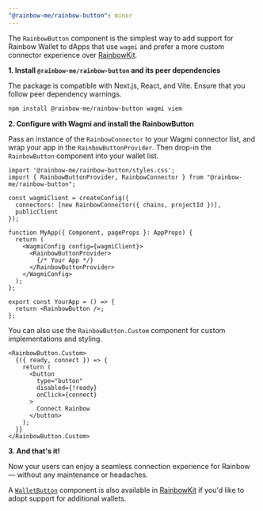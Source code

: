 ```yaml
---
"@rainbow-me/rainbow-button": minor
---
```


The `RainbowButton` component is the simplest way to add support for Rainbow Wallet to dApps that use `wagmi` and prefer a more custom connector experience over [RainbowKit](https://www.rainbowkit.com/docs/installation).

**1. Install `@rainbow-me/rainbow-button` and its peer dependencies**

The package is compatible with Next.js, React, and Vite. Ensure that you follow peer dependency warnings.

```bash
npm install @rainbow-me/rainbow-button wagmi viem
```

**2. Configure with Wagmi and install the RainbowButton**

Pass an instance of the `RainbowConnector` to your Wagmi connector list, and wrap your app in the `RainbowButtonProvider`. Then drop-in the `RainbowButton` component into your wallet list.

```tsx
import '@rainbow-me/rainbow-button/styles.css';
import { RainbowButtonProvider, RainbowConnector } from "@rainbow-me/rainbow-button";

const wagmiClient = createConfig({
  connectors: [new RainbowConnector({ chains, projectId })],
  publicClient
});

function MyApp({ Component, pageProps }: AppProps) {
  return (
    <WagmiConfig config={wagmiClient}>
      <RainbowButtonProvider>
        {/* Your App */}
      </RainbowButtonProvider>
    </WagmiConfig>
  );
};

export const YourApp = () => {
  return <RainbowButton />;
};
```

You can also use the `RainbowButton.Custom` component for custom implementations and styling.

```tsx
<RainbowButton.Custom>
  {({ ready, connect }) => {
    return (
      <button
        type="button"
        disabled={!ready}
        onClick={connect}
      >
        Connect Rainbow
      </button>
    );
  }}
</RainbowButton.Custom>
```

**3. And that's it!**

Now your users can enjoy a seamless connection experience for Rainbow — without any maintenance or headaches.

A [`WalletButton`](https://www.rainbowkit.com/docs/wallet-button) component is also available in [RainbowKit](https://www.rainbowkit.com/docs/installation) if you'd like to adopt support for additional wallets.
